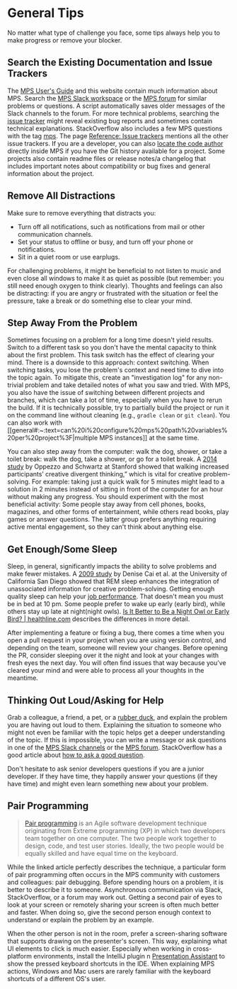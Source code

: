 # General Tips

No matter what type of challenge you face, some tips always help you to make progress or remove your blocker.

## Search the Existing Documentation and Issue Trackers

The [MPS User's Guide](https://www.jetbrains.com/help/mps/mps-user-s-guide.html) and this website contain much information about MPS.
Search the [MPS Slack workspace](https://jetbrains-mps.slack.com/) or the [MPS forum](https://mps-support.jetbrains.com/hc/en-us/community/topics) for similar problems or questions. A script automatically saves older messages of the Slack channels to the forum. For more technical problems, searching the [issue tracker](https://youtrack.jetbrains.com/issues/MPS) might reveal existing bug reports and sometimes contain technical explanations.  StackOverflow also includes a few MPS questions with the tag [mps](https://stackoverflow.com/questions/tagged/mps). The page [Reference: Issue trackers](issue_trackers.md) mentions all the other issue trackers.
If you are a developer, you can also [locate the code author](https://www.jetbrains.com/help/mps/investigate-changes.html#annotate_blame) directly inside MPS if you have the Git history available for a project. Some projects also contain readme files or release notes/a changelog that includes important notes about compatibility or bug fixes and general information about the project.

## Remove All Distractions

Make sure to remove everything that distracts you:

- Turn off all notifications, such as notifications from mail or other communication channels.
- Set your status to offline or busy, and turn off your phone or notifications.
- Sit in a quiet room or use earplugs.

For challenging problems, it might be beneficial to not listen to music and even close all windows to make it as quiet as possible (but remember: you still need enough oxygen to think clearly). Thoughts and feelings can also be distracting: if you are angry or frustrated with the situation or feel the pressure, take a break or do something else to clear your mind.

## Step Away From the Problem

Sometimes focusing on a problem for a long time doesn't yield results. Switch to a different task so you don't have the mental capacity to think about the first problem. This task switch has the effect of clearing your mind. There is a downside to this approach: context switching. When switching tasks, you lose the problem's context and need time to dive into the topic again. To mitigate this, create an "investigation log" for any non-trivial problem and take detailed notes of what you saw and tried. With MPS, you also have the issue of switching between different projects and branches, which can take a lot of time, especially when you have to rerun the build. If it is technically possible, try to partially build the project or run it on the command line without cleaning (e.g., `gradle clean` or `git clean`). You can also work with [[general#:~:text=can%20i%20configure%20mps%20path%20variables%20per%20project%3F|multiple MPS instances]] at the same time.

You can also step away from the computer: walk the dog, shower, or take a toilet break: walk the dog, take a shower, or go for a toilet break. A [2014 study](https://www.ncbi.nlm.nih.gov/pubmed/24749966) by Oppezzo and Schwartz at Stanford showed that walking increased participants’ creative divergent thinking,” which is vital for creative problem-solving. For example: taking just a quick walk for 5 minutes might lead to a solution in 2 minutes instead of sitting in front of the computer for an hour without making any progress. You should experiment with the most beneficial activity: Some people stay away from cell phones, books, magazines, and other forms of entertainment, while others read books, play games or answer questions. The latter group prefers anything requiring active mental engagement, so they can't think about anything else.

## Get Enough/Some Sleep

Sleep, in general, significantly impacts the ability to solve problems and make fewer mistakes. A [2009 study](https://www.pnas.org/content/106/25/10130) by Denise Cai et al. at the University of California San Diego showed that REM sleep enhances the integration of unassociated information for creative problem-solving. Getting enough quality sleep can help your [job performance](https://www.sleepfoundation.org/sleep-hygiene/good-sleep-and-job-performance). That doesn't mean you must be in bed at 10 pm. Some people prefer to wake up early (early bird), while others stay up late at night(night owls). [Is It Better to Be a Night Owl or Early Bird? | healthline.com](https://www.healthline.com/health/sleep/night-owl-vs-early-bird) describes the differences in more detail.

After implementing a feature or fixing a bug, there comes a time when you open a pull request in your project when you are using version control, and depending on the team, someone will review your changes. Before opening the PR, consider sleeping over it the night and look at your changes with fresh eyes the next day. You will often find issues that way because you’ve cleared your mind and were able to process all your thoughts in the meantime.

## Thinking Out Loud/Asking for Help

Grab a colleague, a friend, a pet, or a [rubber duck](https://rubberduckdebugging.com/), and explain the problem you are having out loud to them. Explaining the situation to someone who might not even be familiar with the topic helps get a deeper understanding of the topic. If this is impossible, you can write a message or ask questions in one of the [MPS Slack channels](https://jetbrains-mps.slack.com/) or the [MPS forum](https://mps-support.jetbrains.com/hc/en-us/community/topics). StackOverflow has a good article about [how to ask a good question](https://stackoverflow.com/help/how-to-ask).

Don't hesitate to ask senior developers questions if you are a junior developer. If they have time, they happily answer your questions (if they have time) and might even learn something new about your problem.

## Pair Programming

> [Pair programming](https://www.techtarget.com/searchsoftwarequality/definition/Pair-programming) is an Agile software development technique originating from Extreme programming (XP) in which two developers team together on one computer. The two people work together to design, code, and test user stories. Ideally, the two people would be equally skilled and have equal time on the keyboard.

While the linked article perfectly describes the technique, a particular form of pair programming often occurs in the MPS community with customers and colleagues: pair debugging. Before spending hours on a problem, it is better to describe it to someone. Asynchronous communication via Slack, StackOverflow, or a forum may work out. Getting a second pair of eyes to look at your screen or remotely sharing your screen is often much better and faster. When doing so, give the second person enough context to understand or explain the problem by an example.

When the other person is not in the room, prefer a screen-sharing software that supports drawing on the presenter's screen. This way, explaining what UI elements to click is much easier. Especially when working in cross-platform environments, install the IntelliJ plugin n [Presentation Assistant](https://plugins.jetbrains.com/plugin/7345-presentation-assistant) to show the pressed keyboard shortcuts in the IDE. When explaining MPS actions, Windows and Mac users are rarely familiar with the keyboard shortcuts of a different OS's user.

